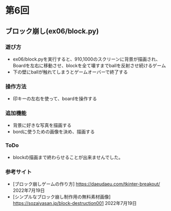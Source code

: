 # 第6回
## ブロック崩し(ex06/block.py)
### 遊び方
- ex06/block.pyを実行すると、910,1000のスクリーンに背景が描画され、Boardを左右に移動させ、blockを全て壊すまでballを反射させ続けるゲーム
- 下の壁にballが触れてしまうとゲームオーバーで終了する
### 操作方法
- 印キーの左右を使って、boardを操作する
### 追加機能
- 背景に好きな写真を描画する 
- bordに使うための画像を決め、描画する
### ToDo
- blockの描画まで終わらせることが出来ませんでした。
### 参考サイト
- [ブロック崩しゲームの作り方] https://daeudaeu.com/tkinter-breakout/ 2022年7月19日
- [シンプルなブロック崩し制作用の無料素材画像] https://sozaiyasan.jp/block-destruction001 2022年7月19日

